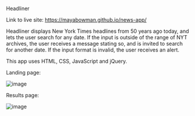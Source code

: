 Headliner

Link to live site: https://mayabowman.github.io/news-app/

Headliner displays New York Times headlines from 50 years ago today, and lets the user search for any date. If the input is
outside of the range of NYT archives, the user receives a message stating so, and is invited to search for another date. If 
the input format is invalid, the user receives an alert. 

This app uses HTML, CSS, JavaScript and jQuery.

Landing page:

![image](/images/news-app-landing-page.png)

Results page: 

![image](/images/news-app-results-page.png)


